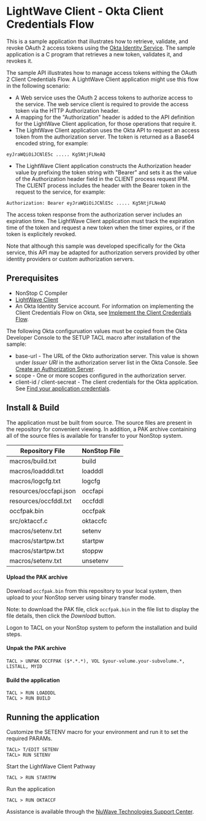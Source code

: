 # LightWave Client - Okta Client Credentials Flow
This is a sample application that illustrates how to retrieve, validate, and revoke OAuth 2 access tokens using the [Okta Identity Service](www.okta.com). The sample application is a C program that retrieves a new token, validates it, and revokes it.

The sample API illustrates how to manage access tokens withing the OAuth 2 Client Credentials Flow. A LightWave Client application might use this flow in the following scenario:
   
 + A Web service uses the OAuth 2 access tokens to authorize access to the service. The web service client is required to provide the access token via the HTTP Authorization header.
 + A mapping for the "Authorization" header is added to the API definition for the LightWave Client application, for those operations that require it.
 + The LightWave Client application uses the Okta API to request an access token from the authorization server. The token is returned as a Base64 encoded string, for example:
 ```
 eyJraWQiOiJCNlE5c ..... Kg5NtjFLNeAQ
 ```
 + The LightWave Client application constructs the Authorization header value by prefixing the token string with "Bearer" and sets it as the value of the Authorization header field in the CLIENT process request IPM. The CLIENT process includes the header with the Bearer token in the request to the service, for example:
 ```
 Authorization: Bearer eyJraWQiOiJCNlE5c ..... Kg5NtjFLNeAQ
 ```

 The access token response from the authorization server includes an expiration time. The LightWave Client application must track the expiration time of the token and request a new token when the timer expires, or if the token is explicitely revoked.

Note that although this sample was developed specifically for the Okta service, this API may be adapted for authorization servers provided by other identity providers or custom authorization servers.

## Prerequisites

+ NonStop C Compiler
+ [LightWave Client](https://docs.nuwavetech.com/display/LWCLIENT)
+ An Okta Identity Service account. For information on implementing the Client Credentials Flow on Okta, see [Implement the Client Credentials Flow](https://developer.okta.com/docs/guides/implement-client-creds/overview/).

The following Okta configuruation values must be copied from the Okta Developer Console to the SETUP TACL macro after installation of the sample:

+ base-url - The URL of the Okto authorization server. This value is shown under *Issuer URI* in the authorization server list in the Okta Console. See [Create an Authorization Server](https://developer.okta.com/docs/guides/customize-authz-server/overview/). 
+ scope - One or more scopes configured in the authorization server.
+ client-id / client-secreat - The client credentials for the Okta application. See [Find your application credentials](https://developer.okta.com/docs/guides/find-your-app-credentials/overview/).

## Install & Build

The application must be built from source. The source files are present in the repository for convenient viewing. 
In addition, a PAK archive containing all of the source files is available for transfer to your NonStop system.

| Repository File | NonStop File |
| -- | -- |
| macros/build.txt | build |
| macros/loadddl.txt | loadddl |
| macros/logcfg.txt | logcfg |
| resources/occfapi.json | occfapi |
| resources/occfddl.txt | occfddl |
| occfpak.bin | occfpak |
| src/oktaccf.c | oktaccfc |
| macros/setenv.txt | setenv |
| macros/startpw.txt | startpw |
| macros/startpw.txt | stoppw |
| macros/setenv.txt | unsetenv |

#### Upload the PAK archive

Download `occfpak.bin` from this repository to your local system, then upload to your NonStop server using binary transfer mode.

Note: to download the PAK file, click `occfpak.bin` in the file list to display the file details, then click the *Download* button.

Logon to TACL on your NonStop system to peform the installation and build steps.

#### Unpak the PAK archive
```
TACL > UNPAK OCCFPAK ($*.*.*), VOL $your-volume.your-subvolume.*, LISTALL, MYID
```

#### Build the application 
```
TACL > RUN LOADDDL
TACL > RUN BUILD
```
## Running the application
Customize the SETENV macro for your environment and run it to set the required PARAMs.
```
TACL> T/EDIT SETENV
TACL> RUN SETENV
```
Start the LightWave Client Pathway
```
TACL > RUN STARTPW
```
Run the application
```
TACL > RUN OKTACCF
```
Assistance is available through the [NuWave Technologies Support Center](http://support.nuwavetech.com).


